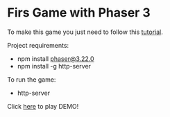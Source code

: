 # Firs Game with Phaser 3

To make this game you just need to follow this [tutorial](https://phaser.io/tutorials/making-your-first-phaser-3-game-spanish/index).

Project requirements:

- npm install phaser@3.22.0
- npm install -g http-server

To run the game:

- http-server

Click [here](https://karimlema9.github.io/phaserFirstGame/) to play DEMO!